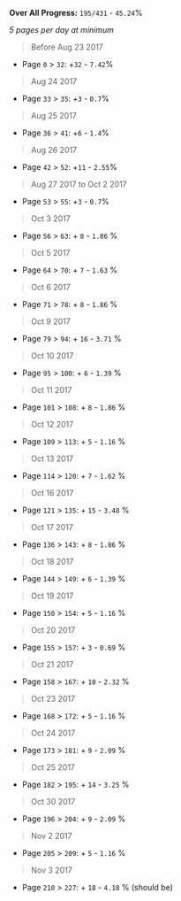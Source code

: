 **Over All Progress:** `195/431` - `45.24`%

*5 pages per day at minimum*

> Before Aug 23 2017
  * Page `0` > `32`: +`32` - `7.42`%
> Aug 24 2017
  * Page `33` > `35`: +`3` - `0.7`%
> Aug 25 2017
  * Page `36` > `41`: +`6` - `1.4`%
> Aug 26 2017
  * Page `42` > `52`: +`11` - `2.55`%
> Aug 27 2017 to Oct 2 2017
  * Page `53` > `55`: +`3` - `0.7`%
> Oct 3 2017
  * Page `56` >  `63`: + `8` - `1.86` %
> Oct 5 2017
  * Page `64` >  `70`: + `7` - `1.63` %
> Oct 6 2017
  * Page `71` >  `78`: + `8` - `1.86` %
> Oct 9 2017
  * Page `79` >  `94`: + `16` - `3.71` %
> Oct 10 2017
  * Page `95` >  `100`: + `6` - `1.39` %
> Oct 11 2017
  * Page `101` >  `108`: + `8` - `1.86` %
> Oct 12 2017
  * Page `109` >  `113`: + `5` - `1.16` %
> Oct 13 2017
  * Page `114` >  `120`: + `7` - `1.62` %
> Oct 16 2017
  * Page `121` >  `135`: + `15` - `3.48` %
> Oct 17 2017
  * Page `136` >  `143`: + `8` - `1.86` %
> Oct 18 2017
  * Page `144` >  `149`: + `6` - `1.39` %
> Oct 19 2017
  * Page `150` >  `154`: + `5` - `1.16` %
> Oct 20 2017
  * Page `155` >  `157`: + `3` - `0.69` %
> Oct 21 2017
  * Page `158` >  `167`: + `10` - `2.32` %
> Oct 23 2017
  * Page `168` >  `172`: + `5` - `1.16` %
> Oct 24 2017
  * Page `173` >  `181`: + `9` - `2.09` %
> Oct 25 2017
  * Page `182` >  `195`: + `14` - `3.25` %
> Oct 30 2017
  * Page `196` >  `204`: + `9` - `2.09` %
> Nov 2 2017
  * Page `205` >  `209`: + `5` - `1.16` %
> Nov 3 2017
  * Page `210` >  `227`: + `18` - `4.18` % (should be)
